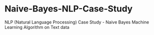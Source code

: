 # Naive-Bayes-NLP-Case-Study
NLP (Natural Language Processing) Case Study - Naive Bayes Machine Learning Algorithm on Text data
